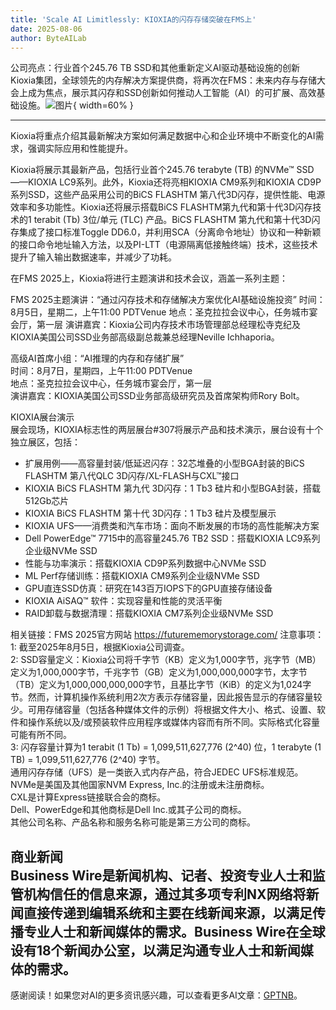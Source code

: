 ```yaml
---
title: 'Scale AI Limitlessly: KIOXIA的闪存存储突破在FMS上'
date: 2025-08-06
author: ByteAILab
---
```


公司亮点：行业首个245.76 TB SSD和其他重新定义AI驱动基础设施的创新
Kioxia集团，全球领先的内存解决方案提供商，将再次在FMS：未来内存与存储大会上成为焦点，展示其闪存和SSD创新如何推动人工智能（AI）的可扩展、高效基础设施。![图片](https://ai-techpark.com/wp-content/uploads/Scale-AI.jpg){ width=60% }

---
Kioxia将重点介绍其最新解决方案如何满足数据中心和企业环境中不断变化的AI需求，强调实际应用和性能提升。

Kioxia将展示其最新产品，包括行业首个245.76 terabyte (TB) 的NVMe™ SSD——KIOXIA LC9系列。此外，Kioxia还将亮相KIOXIA CM9系列和KIOXIA CD9P系列SSD，这些产品采用公司的BiCS FLASHTM 第八代3D闪存，提供性能、电源效率和多功能性。Kioxia还将展示搭载BiCS FLASHTM第九代和第十代3D闪存技术的1 terabit (Tb) 3位/单元 (TLC) 产品。BiCS FLASHTM 第九代和第十代3D闪存集成了接口标准Toggle DD6.0，并利用SCA（分离命令地址）协议和一种新颖的接口命令地址输入方法，以及PI-LTT（电源隔离低接触终端）技术，这些技术提升了输入输出数据速率，并减少了功耗。

在FMS 2025上，Kioxia将进行主题演讲和技术会议，涵盖一系列主题：

FMS 2025主题演讲：“通过闪存技术和存储解决方案优化AI基础设施投资”
时间：8月5日，星期二，上午11:00 PDTVenue
地点：圣克拉拉会议中心，任务城市宴会厅，第一层
演讲嘉宾：Kioxia公司内存技术市场管理部总经理松寺克纪及KIOXIA美国公司SSD业务部高级副总裁兼总经理Neville Ichhaporia。

高级AI首席小组：“AI推理的内存和存储扩展”  
时间：8月7日，星期四，上午11:00 PDTVenue  
地点：圣克拉拉会议中心，任务城市宴会厅，第一层  
演讲嘉宾：KIOXIA美国公司SSD业务部高级研究员及首席架构师Rory Bolt。

KIOXIA展台演示  
展会现场，KIOXIA标志性的两层展台#307将展示产品和技术演示，展台设有十个独立展区，包括：

- 扩展用例——高容量封装/低延迟闪存：32芯堆叠的小型BGA封装的BiCS FLASHTM 第八代QLC 3D闪存/XL-FLASH与CXL™接口  
- KIOXIA BiCS FLASHTM 第九代 3D闪存：1 Tb3 硅片和小型BGA封装，搭载512Gb芯片  
- KIOXIA BiCS FLASHTM 第十代 3D闪存：1 Tb3 硅片及模型展示  
- KIOXIA UFS——消费类和汽车市场：面向不断发展的市场的高性能解决方案  
- Dell PowerEdge™ 7715中的高容量245.76 TB2 SSD：搭载KIOXIA LC9系列企业级NVMe SSD  
- 性能与功率演示：搭载KIOXIA CD9P系列数据中心NVMe SSD  
- ML Perf存储训练：搭载KIOXIA CM9系列企业级NVMe SSD  
- GPU直连SSD仿真：研究在143百万IOPS下的GPU直接存储设备  
- KIOXIA AiSAQ™ 软件：实现容量和性能的灵活平衡  
- RAID卸载与数据清理：搭载KIOXIA CM7系列企业级NVMe SSD  

相关链接：FMS 2025官方网站 https://futurememorystorage.com/ 
注意事项：
1: 截至2025年8月5日，根据Kioxia公司调查。  
2: SSD容量定义：Kioxia公司将千字节（KB）定义为1,000字节，兆字节（MB）定义为1,000,000字节，千兆字节（GB）定义为1,000,000,000字节，太字节（TB）定义为1,000,000,000,000字节，且基比字节（KiB）的定义为1,024字节。然而，计算机操作系统利用2次方表示存储容量，因此报告显示的存储容量较少。可用存储容量（包括各种媒体文件的示例）将根据文件大小、格式、设置、软件和操作系统以及/或预装软件应用程序或媒体内容而有所不同。实际格式化容量可能有所不同。  
3: 闪存容量计算为1 terabit (1 Tb) = 1,099,511,627,776 (2^40) 位，1 terabyte (1 TB) = 1,099,511,627,776 (2^40) 字节。  
通用闪存存储（UFS）是一类嵌入式内存产品，符合JEDEC UFS标准规范。  
NVMe是美国及其他国家NVM Express, Inc.的注册或未注册商标。  
CXL是计算Express链接联合会的商标。  
Dell、PowerEdge和其他商标是Dell Inc.或其子公司的商标。  
其他公司名称、产品名称和服务名称可能是第三方公司的商标。  

商业新闻  
Business Wire是新闻机构、记者、投资专业人士和监管机构信任的信息来源，通过其多项专利NX网络将新闻直接传递到编辑系统和主要在线新闻来源，以满足传播专业人士和新闻媒体的需求。Business Wire在全球设有18个新闻办公室，以满足沟通专业人士和新闻媒体的需求。
---
感谢阅读！如果您对AI的更多资讯感兴趣，可以查看更多AI文章：[GPTNB](https://gptnb.com)。